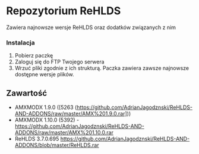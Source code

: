 # Repozytorium ReHLDS
Zawiera najnowsze wersje ReHLDS oraz dodatków związanych z nim

### Instalacja 
1. Pobierz paczkę
2. Zaloguj się do FTP Twojego serwera
3. Wrzuć pliki zgodnie z ich strukturą.
Paczka zawiera zawsze najnowsze dostępne wersje plików.

## Zawartość
- AMXMODX 1.9.0 ([5263 (https://github.com/AdrianJagodznski/ReHLDS-AND-ADDONS/raw/master/AMX%201.9.0.rar]))
- AMXMODX 1.10.0 (5392) - https://github.com/AdrianJagodznski/ReHLDS-AND-ADDONS/raw/master/AMX%201.10.0.rar
- ReHLDS 3.7.0.695 https://github.com/AdrianJagodznski/ReHLDS-AND-ADDONS/blob/master/ReHLDS.rar
